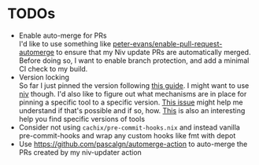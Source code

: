 # TODOs

- Enable auto-merge for PRs<br/>
  I'd like to use something like [peter-evans/enable-pull-request-automerge](https://github.com/peter-evans/enable-pull-request-automerge) to ensure that my Niv update PRs are automatically merged. Before doing so, I want to enable branch protection, and add a minimal CI check to my build.
- Version locking<br/>
  So far I just pinned the version following [this guide](https://nix.dev/tutorials/towards-reproducibility-pinning-nixpkgs). I might want to use [niv](https://github.com/nmattia/niv) though. I'd also like to figure out what mechanisms are in place for pinning a specific tool to a specific version. [This issue](https://github.com/NixOS/nixpkgs/issues/93327) might help me understand if that's possible and if so, how.
  [This](https://lazamar.co.uk/nix-versions/) is also an interesting help you find specific versions of tools
- Consider not using `cachix/pre-commit-hooks.nix` and instead vanilla pre-commit-hooks and wrap any custom hooks like fmt with depot
- Use https://github.com/pascalgn/automerge-action to auto-merge the PRs created by my niv-updater action
